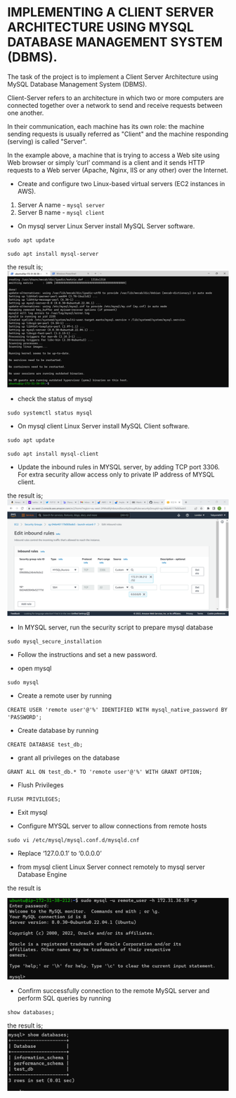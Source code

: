 # IMPLEMENTING A CLIENT SERVER ARCHITECTURE USING MYSQL DATABASE MANAGEMENT SYSTEM (DBMS).

The task of the project is to implement a Client Server Architecture using MySQL Database Management System (DBMS).

Client-Server refers to an architecture in which two or more computers are connected together over a network to send and receive requests between one another.

In their communication, each machine has its own role: the machine sending requests is usually referred as "Client" and the machine responding (serving) is called "Server".

In the example above, a machine that is trying to access a Web site using Web browser or simply ‘curl’ command is a client and it sends HTTP requests to a Web server (Apache, Nginx, IIS or any other) over the Internet.

- Create and configure two Linux-based virtual servers (EC2 instances in AWS).

1. Server A name - `mysql server`
2. Server B name - `mysql client`

- On mysql server Linux Server install MySQL Server software.

`sudo apt update`

`sudo apt install mysql-server`

the result is;
![mysql_server](./mysql_server.png)

- check the status of mysql

`sudo systemctl status mysql`

- On mysql client Linux Server install MySQL Client software.

`sudo apt update`

`sudo apt install mysql-client`

- Update the inbound rules in MYSQL server, by adding TCP port 3306. For extra security allow access only to private IP address of MYSQL client.

the result is;
![security_rule](./security_rule.png)

- In MYSQL server, run the security script to prepare mysql database

`sudo mysql_secure_installation`

- Follow the instructions and set a new password.

- open mysql

`sudo mysql`

- Create a remote user by running

`CREATE USER 'remote user'@'%' IDENTIFIED WITH mysql_native_password BY 'PASSWORD';`

- Create database by running

`CREATE DATABASE test_db;`

- grant all privileges on the database 

`GRANT ALL ON test_db.* TO 'remote user'@'%' WITH GRANT OPTION;`

- Flush Privileges

`FLUSH PRIVILEGES;`

- Exit mysql

- Configure MYSQL server to allow connections from remote hosts

`sudo vi /etc/mysql/mysql.conf.d/mysqld.cnf`

- Replace ‘127.0.0.1’ to ‘0.0.0.0’

- from mysql client Linux Server connect remotely to mysql server Database Engine

the result is

![connectclient](./connect_client_to_server.png)

- Confirm successfully connection to the remote MySQL server and perform SQL queries by running

`show databases;`

the result is;
![show_database](./show_database.png)